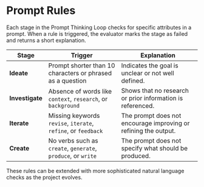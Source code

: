 # Prompt Rules

Each stage in the Prompt Thinking Loop checks for specific attributes in a
prompt. When a rule is triggered, the evaluator marks the stage as failed and
returns a short explanation.

| Stage | Trigger | Explanation |
|-------|---------|-------------|
| **Ideate** | Prompt shorter than 10 characters or phrased as a question | Indicates the goal is unclear or not well defined. |
| **Investigate** | Absence of words like `context`, `research`, or `background` | Shows that no research or prior information is referenced. |
| **Iterate** | Missing keywords `revise`, `iterate`, `refine`, or `feedback` | The prompt does not encourage improving or refining the output. |
| **Create** | No verbs such as `create`, `generate`, `produce`, or `write` | The prompt does not specify what should be produced. |

These rules can be extended with more sophisticated natural language checks as
the project evolves.
